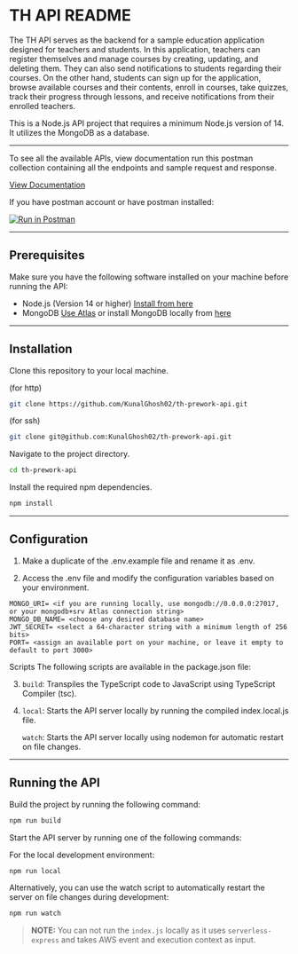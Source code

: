 # TH API README

The TH API serves as the backend for a sample education application designed for teachers and students. In this application, teachers can register themselves and manage courses by creating, updating, and deleting them. They can also send notifications to students regarding their courses. On the other hand, students can sign up for the application, browse available courses and their contents, enroll in courses, take quizzes, track their progress through lessons, and receive notifications from their enrolled teachers.

This is a Node.js API project that requires a minimum Node.js version of 14. It utilizes the MongoDB as a database.

---
To see all the available APIs, view documentation run this postman collection containing all the endpoints and sample request and response.

[View Documentation](https://documenter.getpostman.com/view/10235565/2s93zFWJrk)


If you have postman account or have postman installed: 

[![Run in Postman](https://run.pstmn.io/button.svg)](https://app.getpostman.com/run-collection/10235565-c8b2a8fc-f3a6-4d6f-9fd7-be0949b03de0?action=collection%2Ffork&source=rip_markdown&collection-url=entityId%3D10235565-c8b2a8fc-f3a6-4d6f-9fd7-be0949b03de0%26entityType%3Dcollection%26workspaceId%3D342ac1ad-6f74-4eea-809c-f49f0eb9a8f5)

---

## Prerequisites

Make sure you have the following software installed on your machine before running the API:

- Node.js (Version 14 or higher) [Install from here](https://nodejs.org/en/download)
- MongoDB [Use Atlas](https://www.mongodb.com/atlas/database) or install MongoDB locally from [here](https://www.mongodb.com/docs/manual/administration/install-community/)

---

## Installation

Clone this repository to your local machine.

(for http)
```bash
git clone https://github.com/KunalGhosh02/th-prework-api.git
```

(for ssh)
```bash
git clone git@github.com:KunalGhosh02/th-prework-api.git
```

Navigate to the project directory.

```bash
cd th-prework-api
```

Install the required npm dependencies.
```bash
npm install
```

---
## Configuration
 
1. Make a duplicate of the .env.example file and rename it as .env.

1. Access the .env file and modify the configuration variables based on your environment.

```
MONGO_URI= <if you are running locally, use mongodb://0.0.0.0:27017, or your mongodb+srv Atlas connection string>
MONGO_DB_NAME= <choose any desired database name>
JWT_SECRET= <select a 64-character string with a minimum length of 256 bits>
PORT= <assign an available port on your machine, or leave it empty to default to port 3000>
```

Scripts
The following scripts are available in the package.json file:

3. `build`: Transpiles the TypeScript code to JavaScript using TypeScript Compiler (tsc).

4. `local`: Starts the API server locally by running the compiled index.local.js file.

    `watch`: Starts the API server locally using nodemon for automatic restart on file changes.

---
## Running the API


Build the project by running the following command:

```bash
npm run build
```


Start the API server by running one of the following commands:

For the local development environment:
```bash
npm run local
```

Alternatively, you can use the watch script to automatically restart the server on file changes during development:

```bash
npm run watch
```

> **NOTE:**  You can not run the `index.js` locally as it uses `serverless-express` and takes AWS event and execution context as input.
